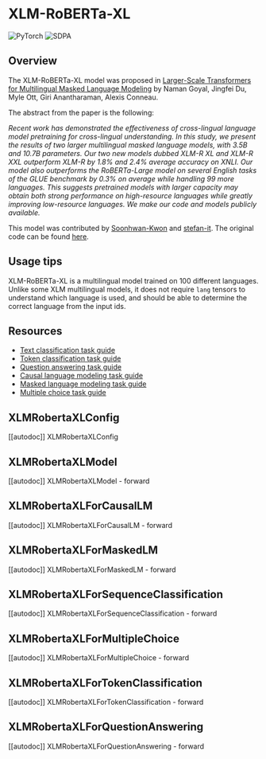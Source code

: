 <!--Copyright 2022 The HuggingFace Team. All rights reserved.

Licensed under the Apache License, Version 2.0 (the "License"); you may not use this file except in compliance with
the License. You may obtain a copy of the License at

http://www.apache.org/licenses/LICENSE-2.0

Unless required by applicable law or agreed to in writing, software distributed under the License is distributed on
an "AS IS" BASIS, WITHOUT WARRANTIES OR CONDITIONS OF ANY KIND, either express or implied. See the License for the
specific language governing permissions and limitations under the License.

⚠️ Note that this file is in Markdown but contain specific syntax for our doc-builder (similar to MDX) that may not be
rendered properly in your Markdown viewer.

-->

# XLM-RoBERTa-XL

<div class="flex flex-wrap space-x-1">
<img alt="PyTorch" src="https://img.shields.io/badge/PyTorch-DE3412?style=flat&logo=pytorch&logoColor=white">
<img alt="SDPA" src="https://img.shields.io/badge/SDPA-DE3412?style=flat&logo=pytorch&logoColor=white">
</div>

## Overview

The XLM-RoBERTa-XL model was proposed in [Larger-Scale Transformers for Multilingual Masked Language Modeling](https://arxiv.org/abs/2105.00572) by Naman Goyal, Jingfei Du, Myle Ott, Giri Anantharaman, Alexis Conneau. 

The abstract from the paper is the following:

*Recent work has demonstrated the effectiveness of cross-lingual language model pretraining for cross-lingual understanding. In this study, we present the results of two larger multilingual masked language models, with 3.5B and 10.7B parameters. Our two new models dubbed XLM-R XL and XLM-R XXL outperform XLM-R by 1.8% and 2.4% average accuracy on XNLI. Our model also outperforms the RoBERTa-Large model on several English tasks of the GLUE benchmark by 0.3% on average while handling 99 more languages. This suggests pretrained models with larger capacity may obtain both strong performance on high-resource languages while greatly improving low-resource languages. We make our code and models publicly available.*

This model was contributed by [Soonhwan-Kwon](https://github.com/Soonhwan-Kwon) and [stefan-it](https://huggingface.co/stefan-it). The original code can be found [here](https://github.com/pytorch/fairseq/tree/master/examples/xlmr).

## Usage tips

XLM-RoBERTa-XL is a multilingual model trained on 100 different languages. Unlike some XLM multilingual models, it does 
not require `lang` tensors to understand which language is used, and should be able to determine the correct 
language from the input ids.

## Resources

- [Text classification task guide](../tasks/sequence_classification)
- [Token classification task guide](../tasks/token_classification)
- [Question answering task guide](../tasks/question_answering)
- [Causal language modeling task guide](../tasks/language_modeling)
- [Masked language modeling task guide](../tasks/masked_language_modeling)
- [Multiple choice task guide](../tasks/multiple_choice)

## XLMRobertaXLConfig

[[autodoc]] XLMRobertaXLConfig

## XLMRobertaXLModel

[[autodoc]] XLMRobertaXLModel
    - forward

## XLMRobertaXLForCausalLM

[[autodoc]] XLMRobertaXLForCausalLM
    - forward

## XLMRobertaXLForMaskedLM

[[autodoc]] XLMRobertaXLForMaskedLM
    - forward

## XLMRobertaXLForSequenceClassification

[[autodoc]] XLMRobertaXLForSequenceClassification
    - forward

## XLMRobertaXLForMultipleChoice

[[autodoc]] XLMRobertaXLForMultipleChoice
    - forward

## XLMRobertaXLForTokenClassification

[[autodoc]] XLMRobertaXLForTokenClassification
    - forward

## XLMRobertaXLForQuestionAnswering

[[autodoc]] XLMRobertaXLForQuestionAnswering
    - forward
